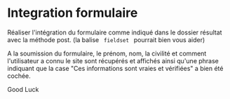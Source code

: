 # Integration formulaire

Réaliser l'intégration du formulaire comme indiqué dans le dossier résultat avec la méthode post. (la balise <code> fieldset </code> pourrait bien vous aider)

A la soumission du formulaire, le prénom, nom, la civilité et comment l'utilisateur a connu le site sont récupérés et affichés ainsi qu'une phrase indiquant que la case "Ces informations sont vraies et vérifiées" a bien été cochée.

Good Luck

